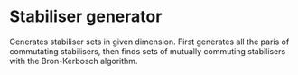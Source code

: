 # Stabiliser generator

Generates stabiliser sets in given dimension. First generates all the paris of
commutating stabilisers, then finds sets of mutually commuting stabilisers
with the Bron-Kerbosch algorithm.
